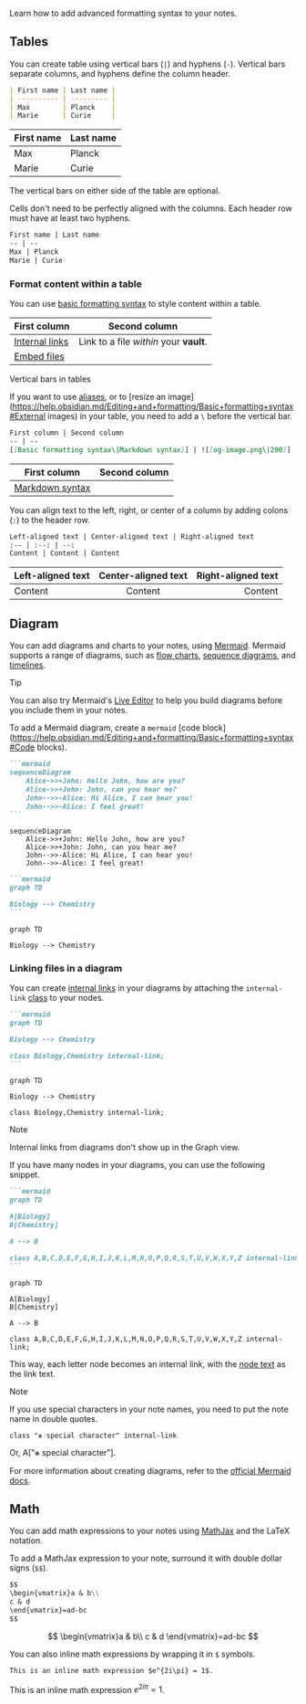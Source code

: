 Learn how to add advanced formatting syntax to your notes.

## Tables

You can create table using vertical bars (`|`) and hyphens (`-`). Vertical bars separate columns, and hyphens define the column header.

```md
| First name | Last name |
| ---------- | --------- |
| Max        | Planck    |
| Marie      | Curie     |
```

|First name|Last name|
|---|---|
|Max|Planck|
|Marie|Curie|

The vertical bars on either side of the table are optional.

Cells don't need to be perfectly aligned with the columns. Each header row must have at least two hyphens.

```md
First name | Last name
-- | --
Max | Planck
Marie | Curie
```

### Format content within a table

You can use [basic formatting syntax](https://help.obsidian.md/Editing+and+formatting/Basic+formatting+syntax) to style content within a table.

|First column|Second column|
|---|---|
|[Internal links](https://help.obsidian.md/Linking+notes+and+files/Internal+links)|Link to a file _within_ your **vault**.|
|[Embed files](https://help.obsidian.md/Linking+notes+and+files/Embed+files)||

Vertical bars in tables

If you want to use [aliases](https://help.obsidian.md/Linking+notes+and+files/Aliases), or to [resize an image](https://help.obsidian.md/Editing+and+formatting/Basic+formatting+syntax#External images) in your table, you need to add a `\` before the vertical bar.

```md
First column | Second column
-- | --
[[Basic formatting syntax\|Markdown syntax]] | ![[og-image.png\|200]]
```

|First column|Second column|
|---|---|
|[Markdown syntax](https://help.obsidian.md/Editing+and+formatting/Basic+formatting+syntax)||

You can align text to the left, right, or center of a column by adding colons (`:`) to the header row.

```md
Left-aligned text | Center-aligned text | Right-aligned text
:-- | :--: | --:
Content | Content | Content
```

|Left-aligned text|Center-aligned text|Right-aligned text|
|:--|:-:|--:|
|Content|Content|Content|

## Diagram

You can add diagrams and charts to your notes, using [Mermaid](https://mermaid-js.github.io/). Mermaid supports a range of diagrams, such as [flow charts](https://mermaid.js.org/syntax/flowchart.html), [sequence diagrams](https://mermaid.js.org/syntax/sequenceDiagram.html), and [timelines](https://mermaid.js.org/syntax/timeline.html).

Tip

You can also try Mermaid's [Live Editor](https://mermaid-js.github.io/mermaid-live-editor) to help you build diagrams before you include them in your notes.

To add a Mermaid diagram, create a `mermaid` [code block](https://help.obsidian.md/Editing+and+formatting/Basic+formatting+syntax#Code blocks).

````md
```mermaid
sequenceDiagram
    Alice->>+John: Hello John, how are you?
    Alice->>+John: John, can you hear me?
    John-->>-Alice: Hi Alice, I can hear you!
    John-->>-Alice: I feel great!
```
````

```mermaid
sequenceDiagram
    Alice->>+John: Hello John, how are you?
    Alice->>+John: John, can you hear me?
    John-->>-Alice: Hi Alice, I can hear you!
    John-->>-Alice: I feel great!
```

````md
```mermaid
graph TD

Biology --> Chemistry
```
````

```mermaid
graph TD

Biology --> Chemistry
```
### Linking files in a diagram

You can create [internal links](https://help.obsidian.md/Linking+notes+and+files/Internal+links) in your diagrams by attaching the `internal-link` [class](https://mermaid.js.org/syntax/flowchart.html#classes) to your nodes.

````md
```mermaid
graph TD

Biology --> Chemistry

class Biology,Chemistry internal-link;
```
````

```mermaid
graph TD

Biology --> Chemistry

class Biology,Chemistry internal-link;
```

Note

Internal links from diagrams don't show up in the Graph view.

If you have many nodes in your diagrams, you can use the following snippet.

````md
```mermaid
graph TD

A[Biology]
B[Chemistry]

A --> B

class A,B,C,D,E,F,G,H,I,J,K,L,M,N,O,P,Q,R,S,T,U,V,W,X,Y,Z internal-link;
```
````

```mermaid
graph TD

A[Biology]
B[Chemistry]

A --> B

class A,B,C,D,E,F,G,H,I,J,K,L,M,N,O,P,Q,R,S,T,U,V,W,X,Y,Z internal-link;
```


This way, each letter node becomes an internal link, with the [node text](https://mermaid.js.org/syntax/flowchart.html#a-node-with-text) as the link text.

Note

If you use special characters in your note names, you need to put the note name in double quotes.

```
class "⨳ special character" internal-link
```

Or, A["⨳ special character"].

For more information about creating diagrams, refer to the [official Mermaid docs](https://mermaid.js.org/intro/).

## Math

You can add math expressions to your notes using [MathJax](http://docs.mathjax.org/en/latest/basic/mathjax.html) and the LaTeX notation.

To add a MathJax expression to your note, surround it with double dollar signs (`$$`).

```md
$$
\begin{vmatrix}a & b\\
c & d
\end{vmatrix}=ad-bc
$$
```

$$
\begin{vmatrix}a & b\\
c & d
\end{vmatrix}=ad-bc
$$

You can also inline math expressions by wrapping it in `$` symbols.

```md
This is an inline math expression $e^{2i\pi} = 1$.
```

This is an inline math expression $e^{2i\pi} = 1$.

